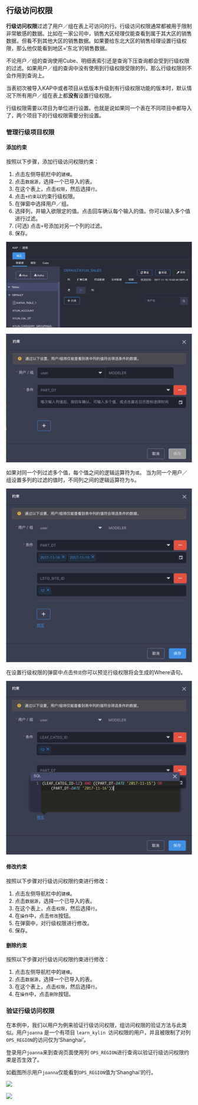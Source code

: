 ## 行级访问权限

**行级访问权限**过滤了用户／组在表上可访问的行。行级访问权限通常都被用于限制非常敏感的数据。比如在一家公司中，销售大区经理仅能查看到属于其大区的销售数据，但看不到其他大区的销售数据。如果要给东北大区的销售经理设置行级权限，那么他仅能看到地区=‘东北’的销售数据。

不论用户／组的查询使用Cube、明细表索引还是查询下压查询都会受到行级权限的过滤。如果用户／组的查询中没有使用到行级权限受限的列，那么行级权限则不会作用到查询上。

当表初次被导入KAP中或者项目从低版本升级到有行级权限功能的版本时，默认情况下所有用户／组在表上都**没有**设置行级权限。

行级权限需要以项目为单位进行设置。也就是说如果同一个表在不同项目中都导入了，两个项目下的行级权限需要分别设置。

### 管理行级项目权限

#### 添加约束

按照以下步骤，添加行级访问权限约束：

1. 点击左侧导航栏中的`建模`。
2. 点击`数据源`，选择一个已导入的表。
3. 在这个表上，点击`权限`，然后选择`行`。
4. 点击`+约束`以约束行级权限。
5. 在弹窗中选择用户／组。
6. 选择列，并输入欲限定的值。点击回车确认每个输入的值。你可以输入多个值进行过滤。
7. (可选) 点击`+`号添加对另一个列的过滤。
8. 保存。



![](images/row/row_cn1.png)

![](images/row/row_cn2.png)

如果对同一个列过滤多个值，每个值之间的逻辑运算符为`或`。 当为同一个用户／组设置多列的过滤的值时，不同列之间的逻辑运算符为`与`。

![](images/row/row_cn3.png)

在设置行级权限的弹窗中点击`预览`你可以预览行级权限将会生成的Where语句。

![](images/row/row_cn4.png)

#### 修改约束

按照以下步骤对行级访问权限约束进行修改：

1. 点击左侧导航栏中的`建模`。
2. 点击`数据源`，选择一个已导入的表。
3. 在这个表上，点击`权限`，然后选择`行`。
4. 在`操作`中，点击`修改`按钮。
5. 在弹窗中，对行级权限进行修改。
6. 保存。

#### 删除约束

按照以下步骤对行级访问权限约束进行修改：

1. 点击左侧导航栏中的`建模`。
2. 点击`数据源`，选择一个已导入的表。
3. 在这个表上，点击`权限`，然后选择`行`。
4. 在`操作`中，点击`删除`按钮。

### 验证行级访问权限

在本例中，我们以用户为例来验证行级访问权限，组访问权限的验证方法与此类似。用户`joanna` 是一个有项目 `learn_kylin `访问权限的用户，并且被限制了对列 `OPS_REGION`的访问仅为‘Shanghai’。

登录用户`joanna`来到查询页面使用列 `OPS_REGION`进行查询以验证行级访问权限约束是否生效了。

如截图所示用户`joanna`仅能看到`OPS_REGION`值为‘Shanghai’的行。

![](images/row/5.png)

![](images/row/6.png)